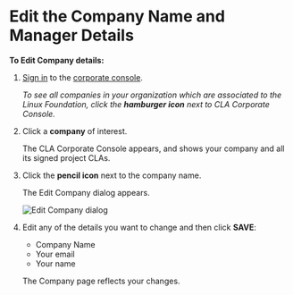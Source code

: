 # Edit the Company Name and Manager Details

**To Edit Company details:**

1.  ​[Sign in](sign-in-to-the-easycla-corporate-console.md) to the [corporate console](https://easycla.lfx.linuxfoundation.org/#/).

    _To see all companies in your organization which are associated to the Linux Foundation, click the_ _**hamburger icon**_ _next to CLA Corporate Console._
2.  Click a **company** of interest.

    The CLA Corporate Console appears, and shows your company and all its signed project CLAs.
3.  Click the **pencil icon** next to the company name.

    The Edit Company dialog appears.

    ​![Edit Company dialog](broken-reference)​
4.  Edit any of the details you want to change and then click **SAVE**:

    * Company Name
    * Your email
    * Your name

    The Company page reflects your changes.
